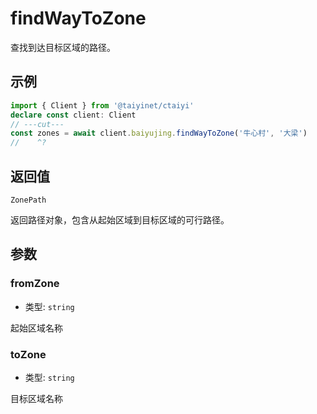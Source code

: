 # findWayToZone

查找到达目标区域的路径。

## 示例

```ts twoslash
import { Client } from '@taiyinet/ctaiyi'
declare const client: Client
// ---cut---
const zones = await client.baiyujing.findWayToZone('牛心村', '大梁')
//    ^?
```

## 返回值

`ZonePath`

返回路径对象，包含从起始区域到目标区域的可行路径。

## 参数

### fromZone

- 类型: `string`

起始区域名称

### toZone

- 类型: `string`

目标区域名称

